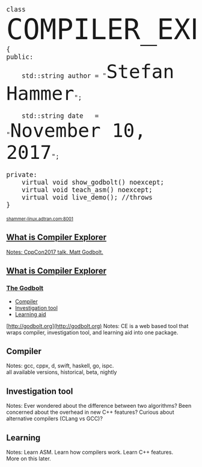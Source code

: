 <pre style="font-size:20px">
<code class="c++" data-noescape>
class <span style="font-size:74px">COMPILER_EXPLORER</span> 
{
public:
    std::string author = "<span style="font-size:50px">Stefan Hammer</span>";<br>
    std::string date   = "<span style="font-size:50px">November 10, 2017</span>";

private:
    virtual void show_godbolt() noexcept;
    virtual void teach_asm() noexcept;
    virtual void live_demo(); //throws
<span style="display:inline-block;position:relative;background:url(/data/images/squig.gif) bottom repeat-x;">}</span></code></pre>

<small><a href="http://shammer-linux.adtran.com:8001"/>shammer-linux.adtran.com:8001</small>



## What is Compiler Explorer
Notes: CppCon2017 talk. Matt Godbolt.


## What is Compiler Explorer
### The Godbolt 			<!--.element: class="fragment"-->
* Compiler 						<!--.element: class="fragment"-->
* Investigation tool 	<!--.element: class="fragment"-->
* Learning aid 				<!--.element: class="fragment"-->

[http://godbolt.org](http://godbolt.org)
Notes:
CE is a web based tool that wraps compiler, investigation tool, and learning aid into one package.


## Compiler
Notes: 
gcc, cppx, d, swift, haskell, go, ispc.<br>
all available versions, historical, beta, nightly


## Investigation tool
Notes:
Ever wondered about the difference between two algorithms?
Been concerned about the overhead in new C++ features?
Curious about alternative compilers (CLang vs GCC)?


## Learning
Notes:
Learn ASM. Learn how compilers work. Learn C++ features.<br>
More on this later.
